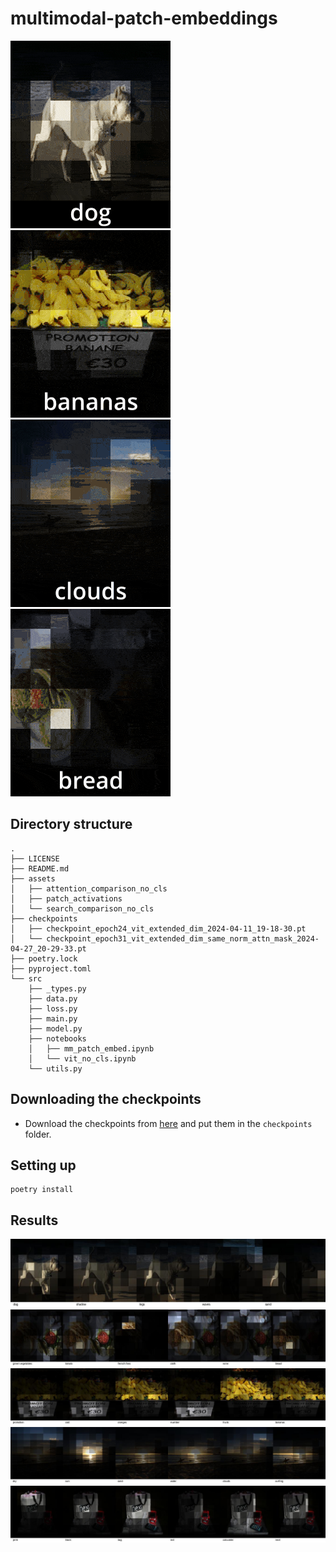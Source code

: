 # multimodal-patch-embeddings

![](https://github.com/TinyVolt/multimodal-patch-embeddings/blob/0d5783fe809cfef407086cae0f8d7a80748bc950/assets/one.gif)
![](https://github.com/TinyVolt/multimodal-patch-embeddings/blob/0d5783fe809cfef407086cae0f8d7a80748bc950/assets/four.gif)
![](https://github.com/TinyVolt/multimodal-patch-embeddings/blob/cf93109e17ea0fa4f663f8786edddebc10e7ac17/assets/six.gif)
![](https://github.com/TinyVolt/multimodal-patch-embeddings/blob/cf93109e17ea0fa4f663f8786edddebc10e7ac17/assets/three.gif)

## Directory structure
```
.
├── LICENSE
├── README.md
├── assets
│   ├── attention_comparison_no_cls
│   ├── patch_activations
│   └── search_comparison_no_cls
├── checkpoints
│   ├── checkpoint_epoch24_vit_extended_dim_2024-04-11_19-18-30.pt
│   └── checkpoint_epoch31_vit_extended_dim_same_norm_attn_mask_2024-04-27_20-29-33.pt
├── poetry.lock
├── pyproject.toml
└── src
    ├── _types.py
    ├── data.py
    ├── loss.py
    ├── main.py
    ├── model.py
    ├── notebooks
    │   ├── mm_patch_embed.ipynb
    │   └── vit_no_cls.ipynb
    └── utils.py
```

## Downloading the checkpoints
- Download the checkpoints from [here](https://huggingface.co/vinsis/multimodal-patch-embeddings) and put them in the `checkpoints` folder.

## Setting up
```
poetry install
```

## Results

![](https://github.com/TinyVolt/multimodal-patch-embeddings/blob/6f6bf04aa2a73c8c2bc585c9f11d4158fbe3602b/assets/patch_activations/1_combined.jpg)
![](https://github.com/TinyVolt/multimodal-patch-embeddings/blob/6f6bf04aa2a73c8c2bc585c9f11d4158fbe3602b/assets/patch_activations/3_combined.jpg)
![](https://github.com/TinyVolt/multimodal-patch-embeddings/blob/6f6bf04aa2a73c8c2bc585c9f11d4158fbe3602b/assets/patch_activations/4_combined.jpg)
![](https://github.com/TinyVolt/multimodal-patch-embeddings/blob/6f6bf04aa2a73c8c2bc585c9f11d4158fbe3602b/assets/patch_activations/6_combined.jpg)
![](https://github.com/TinyVolt/multimodal-patch-embeddings/blob/6f6bf04aa2a73c8c2bc585c9f11d4158fbe3602b/assets/patch_activations/7_combined.jpg)